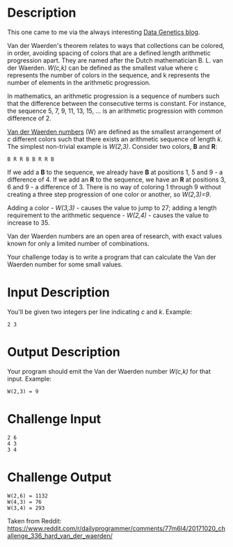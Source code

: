 # Description

This one came to me via the always interesting [Data Genetics blog](http://datagenetics.com/blog/august12017/index.html). 

Van der Waerden's theorem relates to ways that collections can be colored, in order, avoiding spacing of colors that are a defined length arithmetic progression apart. They are named after the Dutch mathematician B. L. van der Waerden. _W(c,k)_ can be defined as the smallest value where c represents the number of colors in the sequence, and k represents the number of elements in the arithmetic progression.

In mathematics, an arithmetic progression is a sequence of numbers such that the difference between the consecutive terms is constant. For instance, the sequence 5, 7, 9, 11, 13, 15, ... is an arithmetic progression with common difference of 2.

[Van der Waerden numbers](https://en.wikipedia.org/wiki/Van_der_Waerden_number) (W) are defined as the smallest arrangement of _c_ different colors such that there exists an arithmetic sequence of length _k_. The simplest non-trivial example is _W(2,3)_. Consider two colors, **B** and **R**:

    B R R B B R R B 

If we add a **B** to the sequence, we already have **B** at positions 1, 5 and 9 - a difference of 4. If we add an **R** to the sequence, we have an **R** at positions 3, 6 and 9 - a difference of 3. There is no way of coloring 1 through 9 without creating a three step progression of one color or another, so _W(2,3)=9_. 

Adding a color - _W(3,3)_ - causes the value to jump to 27; adding a length requirement to the arithmetic sequence - _W(2,4)_ - causes the value to increase to 35. 

Van der Waerden numbers are an open area of research, with exact values known for only a limited number of combinations. 

Your challenge today is to write a program that can calculate the Van der Waerden number for some small values.

# Input Description

You'll be given two integers per line indicating _c_ and _k_. Example:

    2 3

# Output Description

Your program should emit the Van der Waerden number _W(c,k)_ for that input. Example:

    W(2,3) = 9

# Challenge Input

    2 6
    4 3
    3 4

# Challenge Output

    W(2,6) = 1132
    W(4,3) = 76
    W(3,4) = 293


Taken from Reddit: https://www.reddit.com/r/dailyprogrammer/comments/77m6l4/20171020_challenge_336_hard_van_der_waerden/